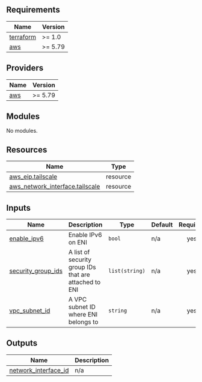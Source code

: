 <!-- BEGINNING OF PRE-COMMIT-TERRAFORM DOCS HOOK -->
## Requirements

| Name | Version |
|------|---------|
| <a name="requirement_terraform"></a> [terraform](#requirement\_terraform) | >= 1.0 |
| <a name="requirement_aws"></a> [aws](#requirement\_aws) | >= 5.79 |

## Providers

| Name | Version |
|------|---------|
| <a name="provider_aws"></a> [aws](#provider\_aws) | >= 5.79 |

## Modules

No modules.

## Resources

| Name | Type |
|------|------|
| [aws_eip.tailscale](https://registry.terraform.io/providers/hashicorp/aws/latest/docs/resources/eip) | resource |
| [aws_network_interface.tailscale](https://registry.terraform.io/providers/hashicorp/aws/latest/docs/resources/network_interface) | resource |

## Inputs

| Name | Description | Type | Default | Required |
|------|-------------|------|---------|:--------:|
| <a name="input_enable_ipv6"></a> [enable\_ipv6](#input\_enable\_ipv6) | Enable IPv6 on ENI | `bool` | n/a | yes |
| <a name="input_security_group_ids"></a> [security\_group\_ids](#input\_security\_group\_ids) | A list of security group IDs that are attached to ENI | `list(string)` | n/a | yes |
| <a name="input_vpc_subnet_id"></a> [vpc\_subnet\_id](#input\_vpc\_subnet\_id) | A VPC subnet ID where ENI belongs to | `string` | n/a | yes |

## Outputs

| Name | Description |
|------|-------------|
| <a name="output_network_interface_id"></a> [network\_interface\_id](#output\_network\_interface\_id) | n/a |
<!-- END OF PRE-COMMIT-TERRAFORM DOCS HOOK -->
